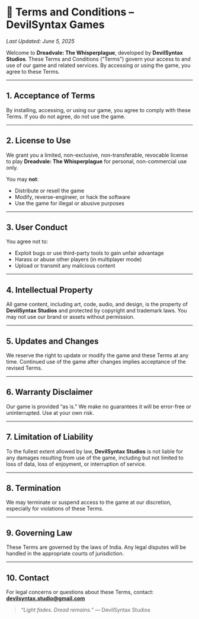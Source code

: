 # 📄 Terms and Conditions – DevilSyntax Games

*Last Updated: June 5, 2025*

Welcome to **Dreadvale: The Whisperplague**, developed by **DevilSyntax Studios**. These Terms and Conditions ("Terms") govern your access to and use of our game and related services. By accessing or using the game, you agree to these Terms.

---

## 1. Acceptance of Terms

By installing, accessing, or using our game, you agree to comply with these Terms. If you do not agree, do not use the game.

---

## 2. License to Use

We grant you a limited, non-exclusive, non-transferable, revocable license to play **Dreadvale: The Whisperplague** for personal, non-commercial use only.

You may **not**:

* Distribute or resell the game
* Modify, reverse-engineer, or hack the software
* Use the game for illegal or abusive purposes

---

## 3. User Conduct

You agree not to:

* Exploit bugs or use third-party tools to gain unfair advantage
* Harass or abuse other players (in multiplayer mode)
* Upload or transmit any malicious content

---

## 4. Intellectual Property

All game content, including art, code, audio, and design, is the property of **DevilSyntax Studios** and protected by copyright and trademark laws. You may not use our brand or assets without permission.

---

## 5. Updates and Changes

We reserve the right to update or modify the game and these Terms at any time. Continued use of the game after changes implies acceptance of the revised Terms.

---

## 6. Warranty Disclaimer

Our game is provided “as is.” We make no guarantees it will be error-free or uninterrupted. Use at your own risk.

---

## 7. Limitation of Liability

To the fullest extent allowed by law, **DevilSyntax Studios** is not liable for any damages resulting from use of the game, including but not limited to loss of data, loss of enjoyment, or interruption of service.

---

## 8. Termination

We may terminate or suspend access to the game at our discretion, especially for violations of these Terms.

---

## 9. Governing Law

These Terms are governed by the laws of India. Any legal disputes will be handled in the appropriate courts of jurisdiction.

---

## 10. Contact

For legal concerns or questions about these Terms, contact: **[devilsyntax.studio@gmail.com](mailto:devilsyntax.studio@gmail.com)**

> *“Light fades. Dread remains.”*
> — DevilSyntax Studios
